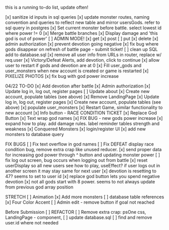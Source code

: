 this is a running to-do list, update often!

[x] sanitize id inputs in sql queries
[x] update monster routes, naming convention and queries to reflect new table and mirror usersGods. refer to sql query in postgres
[x] Set current monster before battle. select lowest id 
where power != 0 
[x] Merge battle branches
[x] Display damage and 'this god is out of power'
[ ] ADMIN MODE!
    [x] get
    [x] post
    [ ] put
    [x] delete
[x] admin authorization
[x] prevent devotion going negative
[x] fix bug where gods disappear on refresh of battle page - submit ticket!
[ ] clean up SQL add to database.sql
[x] remove all user info from URLs in router, replace w/ req.user
[x] Victory/Defeat Alerts, add devotion, click to continue
[x] allow user to restart if gods and devotion are at 0 
[x] Fill user_gods and user_monsters when new account is created or game is restarted
[x] PIXELIZE PHOTOS
[x] fix bug with god power increase

04/22 TO-DO 
[x] Add devotion after battle
[x] Admin authorization
[x] Update log in, log out, register pages
[ ] Update about
[x] Create new account, populate tables (see above)
[x] Remove LandingPage
[x] Update log in, log out, register pages
[x] Create new account, populate tables (see above)
    [x] populate user_monsters
[x] Restart Game, similar functionality to new account
[x] Info button - RACE CONDITION TICKET
[x] Replace God Button
[x] Text wrap god names
[x] FIX BUG - new gods power increase
[x] expand how to play. add damage rules. label reminder tables strength and weakness
[x] Conquered Monsters
[x] login/register UI
[x] add new monsters to database query

FIX BUGS
[ ] Fix text overflow in god names
[ ] Fix DEFEAT display race condition bug, remove extra crap like unused reducer.
[x] send proper data for increasing god power through ^ button and updating monster power 
[ ] fix log out screen, bug occurs when logging out from battle
[x] reset userDisplay so all new users see how to play, useEffect? if user logs out in another screen it may 
stay same for next user
[x] devotion is resetting to 47? seems to set to user id
[x] replace god button lets you spend negative devotion
[x] not all gods start with 8 power. seems to not always update from previous god array position

STRETCH
[ ] Animation
[x] Add more monsters
[ ] database table references
[x] Four Color Accent
[ ] Admin edit - remove button if goal not reached

Before Submission
[ ] REFACTOR
[ ] Remove extra crap: psOne css, LandingPage - component, 
[ ] update database.sql
[ ] find and remove user.id where not needed
